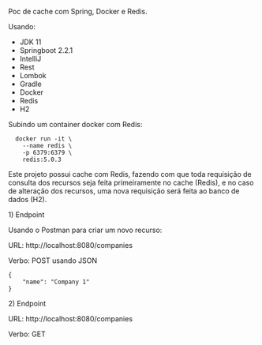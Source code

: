 Poc de cache com Spring, Docker e Redis.

Usando:

* JDK 11
* Springboot 2.2.1
* IntelliJ
* Rest
* Lombok
* Gradle
* Docker
* Redis
* H2

Subindo um container docker com Redis:
```
  docker run -it \  
    --name redis \  
    -p 6379:6379 \
    redis:5.0.3
 ```

Este projeto possui cache com Redis, fazendo com que toda requisição de consulta dos recursos seja feita primeiramente
no cache (Redis), e no caso de alteração dos recursos, uma nova requisição será feita ao banco de dados (H2).

<p>1) Endpoint</p>
Usando o Postman para criar um novo recurso:

URL: http://localhost:8080/companies

Verbo: POST usando JSON
```
{
 	"name": "Company 1" 
}
```

<p>2) Endpoint</p>

URL: http://localhost:8080/companies

Verbo: GET
